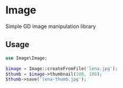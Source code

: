 # Image

Simple GD image manipulation library

## Usage
```php
use Image\Image;

$image = Image::createFromFile('lena.jpg');
$thumb = $image->thumbnail(100, 100);
$thumb->save('lena-thumb.jpg');
```